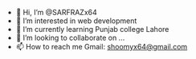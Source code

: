 - 👋 Hi, I’m @SARFRAZx64
- 👀 I’m interested in web development
- 🌱 I’m currently learning Punjab college Lahore
- 💞️ I’m looking to collaborate on ...
- 📫 How to reach me Gmail: shoomyx64@gmail.com

<!---
SARFRAZx64/SARFRAZx64 is a ✨ special ✨ repository because its `README.md` (this file) appears on your GitHub profile.
You can click the Preview link to take a look at your changes.
--->
